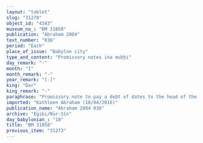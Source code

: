 ```yaml
---
layout: "tablet"
slug: "31270"
object_id: "4343"
museum_no_: "BM 31058"
publication: "Abraham 2004"
text_number: "036"
period: "Each"
place_of_issue: "Babylon city"
type_and_content: "Promissory notes ina muẖẖi"
day_remark: "-"
month: "I"
month_remark: "-"
year_remark: "[-]"
king: "Dar"
king_remark: "-"
paraphrase: "Promissory note to pay a debt of dates to the head of the Egibi family.<br /> <strong>B</strong> should completely pay off (<em>gamāru-eṭēru</em>* D) the 8.2.3 kor of dates that are due from him to <strong>A</strong> in Ayyar (II). Names of 2 witnesses and the scribe<br /> <br /> *Wr.<em> uṭ-ṭar-ar</em><br /> <br /> <strong>A</strong>=Marduk-nāṣir-apli/Itti-Marduk-balāṭu//Egibi;&nbsp;<strong>B</strong>=Kīnaya/Atkal-&Scaron;ama&scaron;<sup>?</sup>//<em>PN</em>"
imported: "Kathleen Abraham (18/04/2016)"
publication_name: "Abraham 2004 036"
archive: "Egibi/Nūr-Sîn"
day_babylonian_: "18"
title: "BM 31058"
previous_item: "31273"
---
```


